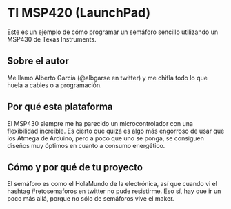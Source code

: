 # TI MSP420 (LaunchPad)

Este es un ejemplo de cómo programar un semáforo sencillo utilizando un MSP430 de Texas Instruments.


## Sobre el autor

Me llamo Alberto García (@albgarse en twitter) y me chifla todo lo que huela a cables o a programación. 


## Por qué esta plataforma

El MSP430 siempre me ha parecido un microcontrolador con una flexibilidad increíble. Es cierto que quizá es algo más engorroso de usar que los Atmega de Arduino, pero a poco que uno se ponga, se consiguen diseños muy óptimos en cuanto a consumo energético. 

## Cómo y por qué de tu proyecto

El semáforo es como el HolaMundo de la electrónica, así que cuando vi el hashtag #retosemaforos en twitter no pude resistirme. Eso sí, hay que ir un poco más allá, porque no sólo de semáforos vive el maker. 
